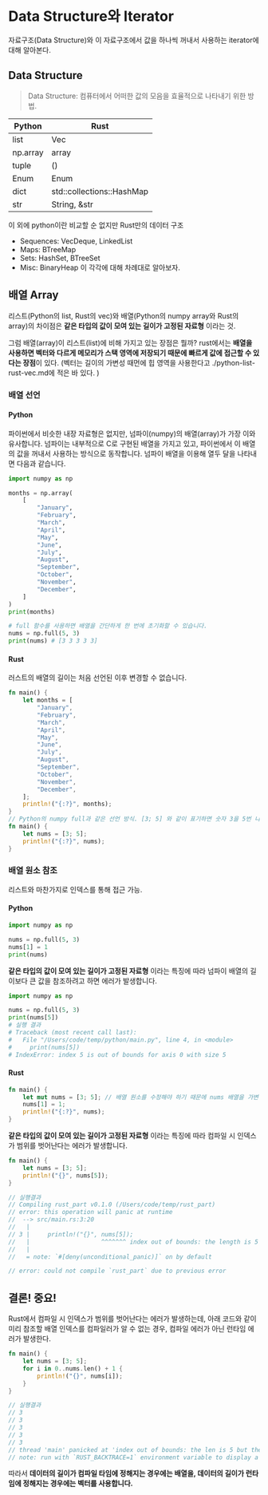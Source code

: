 # Data Structure와 Iterator
자료구조(Data Structure)와 이 자료구조에서 값을 하나씩 꺼내서 사용하는 iterator에 대해 알아본다. 
## Data Structure
> Data Structure: 컴퓨터에서 어떠한 값의 모음을 효율적으로 나타내기 위한 방법.

|Python|Rust|
|---|---|
|list|Vec|
|np.array|array|
|tuple|()|
|Enum|Enum|
|dict|std::collections::HashMap|
|str|String, &str|
이 외에 python이란 비교할 순 없지만 Rust만의 데이터 구조
- Sequences: VecDeque, LinkedList
- Maps: BTreeMap
- Sets: HashSet, BTreeSet
- Misc: BinaryHeap
이 각각에 대해 차례대로 알아보자. 

## 배열 Array
리스트(Python의 list, Rust의 vec)와 배열(Python의 numpy array와 Rust의 array)의 차이점은 
**같은 타입의 값이 모여 있는 길이가 고정된 자료형** 이라는 것.

그럼 배열(array)이 리스트(list)에 비해 가지고 있는 장점은 뭘까?
rust에서는 **배열을 사용하면 벡터와 다르게 메모리가 스택 영역에 저장되기 때문에 빠르게 값에 접근할 수 있다는 장점**이 있다. (벡터는 길이의 가변성 때먼에 힙 영역을 사용한다고 ./python-list-rust-vec.md에 적은 바 있다. )

### 배열 선언
#### Python
파이썬에서 비슷한 내장 자료형은 없지만, 넘파이(numpy)의 배열(array)가 가장 이와 유사합니다. 넘파이는 내부적으로 C로 구현된 배열을 가지고 있고, 파이썬에서 이 배열의 값을 꺼내서 사용하는 방식으로 동작합니다. 넘파이 배열을 이용해 열두 달을 나타내면 다음과 같습니다.
```python
import numpy as np

months = np.array(
    [
        "January",
        "February",
        "March",
        "April",
        "May",
        "June",
        "July",
        "August",
        "September",
        "October",
        "November",
        "December",
    ]
)
print(months)

# full 함수를 사용하면 배열을 간단하게 한 번에 초기화할 수 있습니다.
nums = np.full(5, 3)
print(nums) # [3 3 3 3 3]

```
#### Rust
러스트의 배열의 길이는 처음 선언된 이후 변경할 수 없습니다. 
```rust
fn main() {
    let months = [
        "January",
        "February",
        "March",
        "April",
        "May",
        "June",
        "July",
        "August",
        "September",
        "October",
        "November",
        "December",
    ];
    println!("{:?}", months);
}
// Python의 numpy full과 같은 선언 방식. [3; 5] 와 같이 표기하면 숫자 3을 5번 나열하라는 의미
fn main() {
    let nums = [3; 5];
    println!("{:?}", nums);
}

```


### 배열 원소 참조
리스트와 마찬가지로 인덱스를 통해 접근 가능. 
#### Python
```python
import numpy as np

nums = np.full(5, 3)
nums[1] = 1
print(nums)
```
**같은 타입의 값이 모여 있는 길이가 고정된 자료형** 이라는 특징에 따라
넘파이 배열의 길이보다 큰 값을 참조하려고 하면 에러가 발생합니다.
```python
import numpy as np

nums = np.full(5, 3)
print(nums[5])
# 실행 결과
# Traceback (most recent call last):
#   File "/Users/code/temp/python/main.py", line 4, in <module>
#     print(nums[5])
# IndexError: index 5 is out of bounds for axis 0 with size 5

```

#### Rust
```rust
fn main() {
    let mut nums = [3; 5]; // 배열 원소를 수정해야 하기 때문에 nums 배열을 가변 변수로 선언
    nums[1] = 1;
    println!("{:?}", nums);
}
```
**같은 타입의 값이 모여 있는 길이가 고정된 자료형** 이라는 특징에 따라
컴파일 시 인덱스가 범위를 벗어난다는 에러가 발생합니다.
```rust
fn main() {
    let nums = [3; 5];
    println!("{}", nums[5]);
}

// 실행결과
// Compiling rust_part v0.1.0 (/Users/code/temp/rust_part)
// error: this operation will panic at runtime
//  --> src/main.rs:3:20
//   |
// 3 |     println!("{}", nums[5]);
//   |                    ^^^^^^^ index out of bounds: the length is 5 but the index is 5
//   |
//   = note: `#[deny(unconditional_panic)]` on by default

// error: could not compile `rust_part` due to previous error
```

## 결론! 중요!

Rust에서 컴파일 시 인덱스가 범위를 벗어난다는 에러가 발생하는데, 
아래 코드와 같이  미리 참조할 배열 인덱스를 컴파일러가 알 수 없는 경우,
컴파일 에러가 아닌 런타임 에러가 발생한다. 
```rust
fn main() {
    let nums = [3; 5];
    for i in 0..nums.len() + 1 {
        println!("{}", nums[i]);
    }
}

// 실행결과
// 3
// 3
// 3
// 3
// 3
// thread 'main' panicked at 'index out of bounds: the len is 5 but the index is 5', src/main.rs:4:24
// note: run with `RUST_BACKTRACE=1` environment variable to display a backtrace
```

따라서
**데이터의 길이가 컴파일 타임에 정해지는 경우에는 배열을, 데이터의 길이가 런타임에 정해지는 경우에는 벡터를 사용합니다.**

